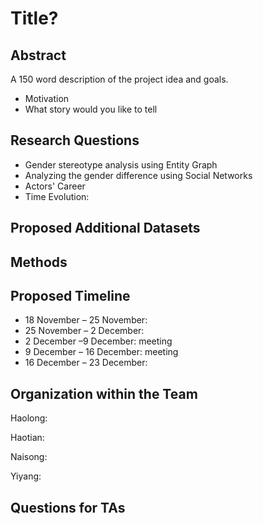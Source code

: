# Title?

## Abstract

A 150 word description of the project idea and goals.

- Motivation
- What story would you like to tell

## Research Questions

- Gender stereotype analysis using Entity Graph
- Analyzing the gender difference using Social Networks
- Actors' Career
- Time Evolution:

## Proposed Additional Datasets

## Methods

## Proposed Timeline

- 18 November – 25 November:
- 25 November – 2 December:
- 2 December –9 December: meeting
- 9 December – 16 December: meeting
- 16 December – 23 December:

## Organization within the Team

Haolong:

Haotian:

Naisong:

Yiyang:

## Questions for TAs